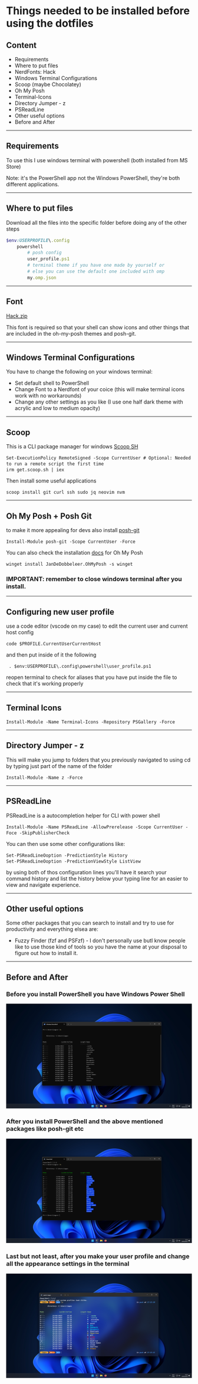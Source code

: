 # Things needed to be installed before using the dotfiles
## Content
- Requirements
- Where to put files
- NerdFonts: Hack
- Windows Terminal Configurations
- Scoop (maybe Chocolatey)
- Oh My Posh
- Terminal-Icons
- Directory Jumper - z
- PSReadLine
- Other useful options
- Before and After

---

## Requirements
To use this I use windows terminal with powershell (both installed from MS Store)

Note: it's the PowerShell app not the Windows PowerShell, they're both different applications.

---

## Where to put files
Download all the files into the specific folder before doing any of the other steps
```ruby
$env:USERPROFILE\.config
    powershell
        # posh config
        user_profile.ps1
        # terminal theme if you have one made by yourself or
        # else you can use the default one included with omp
        my.omp.json
```

---

## Font
[Hack.zip](https://github.com/ryanoasis/nerd-fonts/releases/download/v2.3.3/Hack.zip)

This font is required so that your shell can show icons and other things that are included in the oh-my-posh themes and posh-git.

---

## Windows Terminal Configurations
You have to change the following on your windows terminal:
- Set default shell to PowerShell
- Change Font to a Nerdfont of your coice (this will make terminal icons work with no workarounds)
- Change any other settings as you like (I use one half dark theme with acrylic and low to medium opacity)

---

## Scoop
This is a CLI package manager for windows [Scoop SH](https://scoop.sh)

```shell
Set-ExecutionPolicy RemoteSigned -Scope CurrentUser # Optional: Needed to run a remote script the first time
irm get.scoop.sh | iex
```

Then install some useful applications
```shell
scoop install git curl ssh sudo jq neovim nvm
```

---

## Oh My Posh + Posh Git
to make it more appealing for devs also install [posh-git](https://github.com/dahlbyk/posh-git)
```shell
Install-Module posh-git -Scope CurrentUser -Force
```
You can also check the installation [docs](https://ohmyposh.dev/docs/installation/windows) for Oh My Posh


```shell
winget install JanDeDobbeleer.OhMyPosh -s winget
```
### IMPORTANT: remember to close windows terminal after you install.

---

## Configuring new user profile
use a code editor (vscode on my case) to edit the current user and current host config
```shell
code $PROFILE.CurrentUserCurrentHost
```
and then put inside of it the following
```shell
 . $env:USERPROFILE\.config\powershell\user_profile.ps1
 ```
 reopen terminal to check for aliases that you have put inside the file to check that it's working properly

 ---

 ## Terminal Icons
 ```shell
 Install-Module -Name Terminal-Icons -Repository PSGallery -Force
 ```

 ---

## Directory Jumper - z
This will make you jump to folders that you previously navigated to using cd by typing just part of the name of the folder

```shell
Install-Module -Name z -Force
```

---

## PSReadLine
PSReadLine is a autocompletion helper for CLI with power shell

```shell
Install-Module -Name PSReadLine -AllowPrerelease -Scope CurrentUser -Foce -SkipPublisherCheck
```
You can then use some other configurations like:

```shell
Set-PSReadLineOoption -PredictionStyle History
Set-PSReadLineOoption -PredictionViewStyle ListView
```
by using both of thos configuration lines you'll have it search your command history and list the history below your typing line for an easier to view and navigate experience.

---

## Other useful options
Some other packages that you can search to install and try to use for productivity and everything elsea are:
- Fuzzy Finder (fzf and PSFzf) - I don't personally use butI know people like to use those kind of tools so you have the name at your disposal to figure out how to install it.

---

## Before and After
### Before you install PowerShell you have Windows Power Shell
![FirstImage](first.png)

### After you install PowerShell and the above mentioned packages like posh-git etc

![SecondImage](second.png)

### Last but not least, after you make your user profile and change all the appearance settings in the terminal
![AfterImage](after.png)